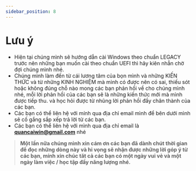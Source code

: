 ```yaml
---
sidebar_position: 8
---
```


# Lưu ý
- Hiện tại chúng mình sẽ hướng dẫn cài Windows theo chuẩn LEGACY trước nên những bạn muốn cài theo chuẩn UEFI thì hãy kiên nhẫn chờ đợi chúng mình nhé.
- Chúng mình làm đến từ cái lương tâm của bọn mình và những KIẾN THỨC và từ những KINH NGHIỆM mà mình có được nên có sai, thiếu sót hoặc không đúng chỗ nào mong các bạn phản hồi về cho chúng mình nhé, mỗi lời phản hồi của các bạn sẽ là những kiến thức mới mà mình được tiếp thu. và học hỏi được từ nhũng lời phản hồi đầy chân thành của các bạn.
- Các bạn có thể liên hệ với mính qua địa chỉ email mình để bên dưới mình sẽ cố gắng sắp xếp trả lời từ các bạn.
- Các bạn có thể liên hệ với mình qua địa chỉ email là **quancaiwin@gmail.com**  nhé
> **Một lần nữa chúng mình xin cám ơn các bạn đã dành chút thời gian để đọc những dòng này và hi vọng sẽ nhận được những lời góp ý từ các bạn, mính xin chúc tăt cả các bạn có một ngày vui vẻ và một ngày làm việc / học tập đầy năng lượng nhé.**
